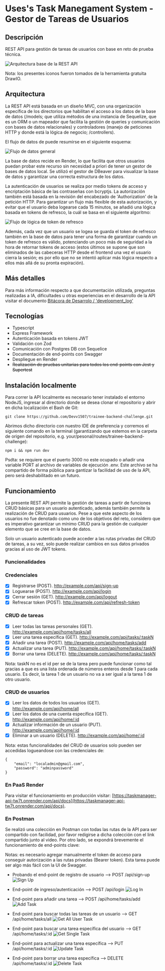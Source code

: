 # Uses's Task Manegament System - Gestor de Tareas de Usuarios

## Descripción
REST API para gestión de tareas de usuarios con base en reto de prueba técnica.

![Arquitectura base de la REST API](/media/api-architecture.drawio.png)

Nota: los presentes iconos fueron tomados de la herramienta gratuita DrawIO.

## Arquitectura
La REST API está basada en un diseño MVC, con una organización específica de los directorios que habilitan el acceso a los datos de la base de datos (/models; que utiliza métodos de una instancia de Sequelize, que es un ORM o un mapeador que facilita la gestión de queries y comunicación con bases de datos relacionales) y controladores (manejo de peticiones HTTP y donde está la lógica de negocio; /controllers).

El flujo de datos de puede resumirse en el siguiente esquema:

![Flujo de datos general](/media/api-dataflow.png)

La base de datos recide en Render, lo que facilita que otros usuarios puedan probar este recurso sin necesidad a priori de tener un gestor de bases de datos local. Se utilizó el gestor de DBeaver para visualizar la base de datos y garantizar una correcta estructura de los datos.

La autenticación de usuarios se realiza por medio tokens de acceso y encriptación básica de las contraseñas con bcryptjs. La autorización también está basada en la revisión del encabezado de 'Authorization' de la petición HTTP. Para garantizar un flujo más flexible de esta autorización, y evitar que el usuario deba logearse cada 15 minutos, se añadió una lógica basada en tokens de refresco, la cuál se basa en el siguiente algoritmo:

![Flujo de lógica de token de refresco](/media/api-refresh-token-logic.png)

Además, cada vez que un usuario se logea se guarda el token de refresco también en la base de datos para tener una forma de garantizar cuando un token de refresco es válido, potenciando un poco más de seguridad a la hora de retornar tokens de acceso (estos últimos se supone que son eliminados de las cabeceras HTTP desde el frontend una vez el usuario cierra la sesión; es por ello que no se intentó aplicar más lógica respecto a ellos más allá de su pronta expiración).

## Más detalles
Para más información respecto a que documentación utilizada, preguntas realizadas a IA, dificultades u otras experiencias en el desarrollo de la API visitar el documento [Bitácora de Desarrolo / 'development_log'](https://github.com/Devv1507/trainee-backend-challenge/blob/main/development_log.md)

## Tecnologías

- Typescript
- Express Framework
- Autenticación basada en tokens JWT
- Validación con Zod
- Comunicación con Postgres DB con Sequelice
- Documentación de end-points con Swagger
- Despliegue en Render
- ~~Realización de pruebas unitarias para todos los end-points con Jest y Supertest~~

## Instalación localmente
Para correr la API localmente es necesario tener instalado el entorno NodeJS, ingresar al directorio donde se desea clonar el repositorio y abrir en dicha localización el Bash de Git:
```
git clone https://github.com/Devv1507/trainee-backend-challenge.git
```
Abrimos dicho directorio con nuestro IDE de preferencia y corremos el siguiente comando en la terminal (garantizando que estemos en la carpeta de origen del repositorio, e.g. your/pesonal/routes/trainee-backend-challenge):
```
npm i && npm run dev
```
Psdta: se requiere que el puerto 3000 no este ocupado o añadir una variable PORT al archivo de variables de ejecución .env. Este archivo se ha compartido de forma pública para gantizar la facilidad de uso de la API, pero será deshabilitado en un futuro.

## Funcionamiento
La presente REST API permite la gestión de tareas a partir de funciones CRUD básicas para un usuario autenticado, además también permite la realización de CRUD para usuarios. Pese a que este aspecto de los usuarios no fue denotado como uno de los objetivos del reto, considero que es imperativo garantizar un mínimo CRUD para la gestión de cualquier elemento que se cree en la base de datos.

Solo un usuario autenticado puede acceder a las rutas privadas del CRUD de tareas, a su vez, solo puede realizar cambios en sus datos privados gracias al uso de JWT tokens. 

### Funcionalidades
### Credenciales
- [x] Registrarse (POST). http://example.com/api/sign-up
- [x] Loguearse (POST). http://example.com/api/login
- [x] Cerrar sesión (GET). http://example.com/api/logout
- [x] Refrescar token (POST). http://example.com/api/refresh-token

### CRUD de tareas
- [x] Leer todas las tareas personales (GET). http://example.com/api/home/tasks/all
- [x] Leer una tarea específica (GET). http://example.com/api/tasks/:taskN
- [x] Añadir una tarea (POST). http://example.com/api/home/tasks/add
- [x] Actualizar una tarea (PUT). http://example.com/api/home/tasks/:taskN
- [x] Borrar una tarea (DELETE). http://example.com/api/home/tasks/:taskN

Nota: taskN no es el id per se de la tarea pero puede funcionar como tal gracias a que es una lista ordenada de números enteros desde 1 para cada usuario. Es decir, la tarea 1 de un usuario no va a ser igual a la tarea 1 de otro usuario.

### CRUD de usuarios
- [x] Leer los datos de todos los usuarios (GET). http://example.com/api/home/all
- [x] Leer los datos de una cuenta específica (GET). http://example.com/api/home/:id
- [x] Actualizar información de un usuario (PUT). http://example.com/api/home/:id
- [x] Eliminar a un usuario (DELETE). http://example.com/api/home/:id

Nota: estas funcionalidades del CRUD de usuarios solo pueden ser accedidas logueandose con las credenciales de: 
```
{
    "email": "localadmin@gmail.com",
    "password": "adminpassword"
}
```

### En PaaS Render
Para visitar el funcionamiento en producción visitar: [https://taskmanager-api-tw7t.onrender.com/api/docs](https://taskmanager-api-tw7t.onrender.com/api/docs).

### En Postman
Se realizó una colección en Postman con todas las rutas de la API para ser compartido con facilidad, por favor redigirse a dicha colección con el link compartido junto al video. Por otro lado, se expondrá brevemente el funcionamiento de end-points clave:

Notas: es necesario agregar manualmente el token de acceso para conseguir autorización a las rutas privadas (Bearer token). Esta tarea puede ser algo más fácil con la UI de Swagger.

* Probando el end-point de registro de usuario --> POST /api/sign-up
![Sign Up](/media/signup_API.gif)

* End-point de ingreso/autenticación --> POST /api/login
![Log In](/media/login-API.gif)

* End-point para añadir una tarea --> POST /api/home/tasks/add
![Add Task](/media/addTask.gif)

* End-point para buscar todas las tareas de un usuario --> GET /api/home/tasks/all
![Get All User Task](/media/getAllUserTasks.gif)

* End-point para buscar una tarea específica del usuario --> GET /api/home/tasks/:id
![Get Single Task](/media/getTaskById.gif)

* End-point para actualizar una tarea específica --> PUT /api/home/tasks/:id
![Update Task](/media/updateTask.gif)

* End-point para borrar una tarea específica --> DELETE /api/home/tasks/:id
![Delete Task](/media/deleteTask.gif)